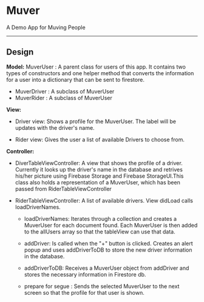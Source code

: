 # Muver
A Demo App for Muving People

---

## Design

**Model:**
MuverUser : A parent class for users of this app. It contains two types of constructors and one 
helper method that converts the information for a user into a dictionary that can be sent to 
firestore.

  * MuverDriver : A subclass of MuverUser
  * MuverRider : A subclass of MuverUser
    
**View:**

  * Driver view: Shows a profile for the MuverUser. The label will be updates with the driver's name.
  
  * Rider view: Gives the user a list of available Drivers to choose from. 
    
**Controller:**

* DiverTableViewController: A view that shows the profile of a driver. Currently it looks up the
  driver's name in the database and retrives his/her picture using Firebase Storage and Firebase
  StorageUI.This class also holds a representation of a MuverUser, which has been passed from 
  RiderTableViewController
  
* RiderTableViewController: A list of available drivers. View didLoad calls loadDriverNames.

  * loadDriverNames: Iterates through a collection and creates a MuverUser for each document found.
                     Each MuverUser is then added to the allUsers array so that the tableView can
                     use that data. 
                     
  * addDriver: Is called when the "+" button is clicked. Creates an alert popup and uses addDriverToDB
               to store the new driver information in the database.
                       
  * addDriverToDB: Receives a MuverUser object from addDriver and stores the necessary information in
                   Firestore db.
                   
  * prepare for segue : Sends the selected MuverUser to the next screen so that the profile for that user 
                         is shown. 
                     
               

